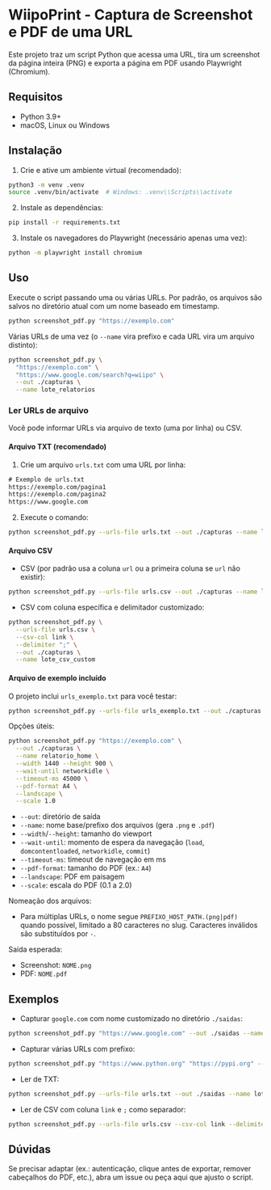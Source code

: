 # WiipoPrint - Captura de Screenshot e PDF de uma URL

Este projeto traz um script Python que acessa uma URL, tira um screenshot da página inteira (PNG) e exporta a página em PDF usando Playwright (Chromium).

## Requisitos
- Python 3.9+
- macOS, Linux ou Windows

## Instalação
1. Crie e ative um ambiente virtual (recomendado):
```bash
python3 -m venv .venv
source .venv/bin/activate  # Windows: .venv\\Scripts\\activate
```
2. Instale as dependências:
```bash
pip install -r requirements.txt
```
3. Instale os navegadores do Playwright (necessário apenas uma vez):
```bash
python -m playwright install chromium
```

## Uso
Execute o script passando uma ou várias URLs. Por padrão, os arquivos são salvos no diretório atual com um nome baseado em timestamp.
```bash
python screenshot_pdf.py "https://exemplo.com"
```

Várias URLs de uma vez (o `--name` vira prefixo e cada URL vira um arquivo distinto):
```bash
python screenshot_pdf.py \
  "https://exemplo.com" \
  "https://www.google.com/search?q=wiipo" \
  --out ./capturas \
  --name lote_relatorios
```

### Ler URLs de arquivo
Você pode informar URLs via arquivo de texto (uma por linha) ou CSV.

#### Arquivo TXT (recomendado)
1. Crie um arquivo `urls.txt` com uma URL por linha:
```txt
# Exemplo de urls.txt
https://exemplo.com/pagina1
https://exemplo.com/pagina2
https://www.google.com
```

2. Execute o comando:
```bash
python screenshot_pdf.py --urls-file urls.txt --out ./capturas --name lote_txt
```

#### Arquivo CSV
- CSV (por padrão usa a coluna `url` ou a primeira coluna se `url` não existir):
```bash
python screenshot_pdf.py --urls-file urls.csv --out ./capturas --name lote_csv
```

- CSV com coluna específica e delimitador customizado:
```bash
python screenshot_pdf.py \
  --urls-file urls.csv \
  --csv-col link \
  --delimiter ";" \
  --out ./capturas \
  --name lote_csv_custom
```

#### Arquivo de exemplo incluído
O projeto inclui `urls_exemplo.txt` para você testar:
```bash
python screenshot_pdf.py --urls-file urls_exemplo.txt --out ./capturas --name teste_exemplo
```

Opções úteis:
```bash
python screenshot_pdf.py "https://exemplo.com" \
  --out ./capturas \
  --name relatorio_home \
  --width 1440 --height 900 \
  --wait-until networkidle \
  --timeout-ms 45000 \
  --pdf-format A4 \
  --landscape \
  --scale 1.0
```

- `--out`: diretório de saída
- `--name`: nome base/prefixo dos arquivos (gera `.png` e `.pdf`)
- `--width`/`--height`: tamanho do viewport
- `--wait-until`: momento de espera da navegação (`load`, `domcontentloaded`, `networkidle`, `commit`)
- `--timeout-ms`: timeout de navegação em ms
- `--pdf-format`: tamanho do PDF (ex.: `A4`)
- `--landscape`: PDF em paisagem
- `--scale`: escala do PDF (0.1 a 2.0)

Nomeação dos arquivos:
- Para múltiplas URLs, o nome segue `PREFIXO_HOST_PATH.(png|pdf)` quando possível, limitado a 80 caracteres no slug. Caracteres inválidos são substituídos por `-`.

Saída esperada:
- Screenshot: `NOME.png`
- PDF: `NOME.pdf`

## Exemplos
- Capturar `google.com` com nome customizado no diretório `./saidas`:
```bash
python screenshot_pdf.py "https://www.google.com" --out ./saidas --name google_home
```
- Capturar várias URLs com prefixo:
```bash
python screenshot_pdf.py "https://www.python.org" "https://pypi.org" --out ./saidas --name python_sites
```
- Ler de TXT:
```bash
python screenshot_pdf.py --urls-file urls.txt --out ./saidas --name lote_txt
```
- Ler de CSV com coluna `link` e `;` como separador:
```bash
python screenshot_pdf.py --urls-file urls.csv --csv-col link --delimiter ";" --out ./saidas --name lote_csv
```

## Dúvidas
Se precisar adaptar (ex.: autenticação, clique antes de exportar, remover cabeçalhos do PDF, etc.), abra um issue ou peça aqui que ajusto o script.
